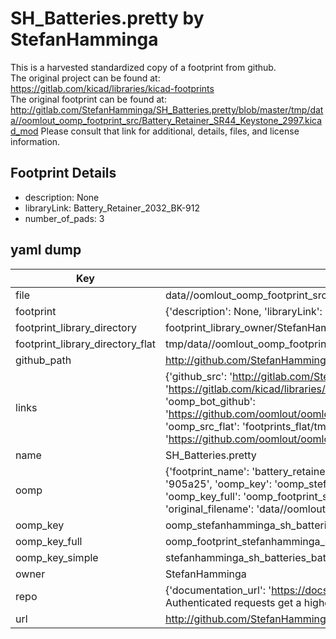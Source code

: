# SH_Batteries.pretty by StefanHamminga  
This is a harvested standardized copy of a footprint from github.  
The original project can be found at:  
https://gitlab.com/kicad/libraries/kicad-footprints  
The original footprint can be found at:
http://gitlab.com/StefanHamminga/SH_Batteries.pretty/blob/master/tmp/data//oomlout_oomp_footprint_src/Battery_Retainer_SR44_Keystone_2997.kicad_mod
Please consult that link for additional, details, files, and license information.  
## Footprint Details
* description: None  
* libraryLink: Battery_Retainer_2032_BK-912  
* number_of_pads: 3  
## yaml dump  
| Key | Value |  
| --- | --- |  
| file | data//oomlout_oomp_footprint_src/SH_Batteries.pretty/Battery_Retainer_2032_BK-912.kicad_mod |  
| footprint | {'description': None, 'libraryLink': 'Battery_Retainer_2032_BK-912', 'number_of_pads': 3} |  
| footprint_library_directory | footprint_library_owner/StefanHamminga_SH_Batteries.pretty |  
| footprint_library_directory_flat | tmp/data//oomlout_oomp_footprint_src/footprints_flat/stefanhamminga_sh_batteries_battery_retainer_2032_bk_912/working |  
| github_path | http://github.com/StefanHamminga/SH_Batteries.pretty/blob/master/tmp/data//oomlout_oomp_footprint_src/Battery_Retainer_2032_BK-912.kicad_mod |  
| links | {'github_src': 'http://gitlab.com/StefanHamminga/SH_Batteries.pretty/blob/master/tmp/data//oomlout_oomp_footprint_src/Battery_Retainer_SR44_Keystone_2997.kicad_mod', 'github_src_repo': 'https://gitlab.com/kicad/libraries/kicad-footprints', 'oomp_bot': 'tmp/data//oomlout_oomp_footprint_src/footprints/stefanhamminga_sh_batteries_battery_retainer_2032_bk_912/working', 'oomp_bot_github': 'https://github.com/oomlout/oomlout_oomp_footprint_bot/tree/main/tmp/data//oomlout_oomp_footprint_src/footprints/stefanhamminga_sh_batteries_battery_retainer_2032_bk_912/working', 'oomp_src_flat': 'footprints_flat/tmp/data//oomlout_oomp_footprint_src/footprints_flat/stefanhamminga_sh_batteries_battery_retainer_2032_bk_912/working', 'oomp_src_flat_github': 'https://github.com/oomlout/oomlout_oomp_footprint_src/tree/main/tmp/data//oomlout_oomp_footprint_src/footprints_flat/stefanhamminga_sh_batteries_battery_retainer_2032_bk_912/working'} |  
| name | SH_Batteries.pretty |  
| oomp | {'footprint_name': 'battery_retainer_2032_bk_912', 'library_name': 'sh_batteries', 'md5': '905a2565cb38c87905a7dce11fe753e8', 'md5_10': '905a2565cb', 'md5_5': '905a2', 'md5_6': '905a25', 'oomp_key': 'oomp_stefanhamminga_sh_batteries_battery_retainer_2032_bk_912', 'oomp_key_extra': 'oomp_footprint_stefanhamminga_sh_batteries_battery_retainer_2032_bk_912', 'oomp_key_full': 'oomp_footprint_stefanhamminga_sh_batteries_battery_retainer_2032_bk_912_905a25', 'oomp_key_simple': 'stefanhamminga_sh_batteries_battery_retainer_2032_bk_912', 'original_filename': 'data//oomlout_oomp_footprint_src/SH_Batteries.pretty/Battery_Retainer_2032_BK-912.kicad_mod', 'owner_name': 'stefanhamminga'} |  
| oomp_key | oomp_stefanhamminga_sh_batteries_battery_retainer_2032_bk_912 |  
| oomp_key_full | oomp_footprint_stefanhamminga_sh_batteries_battery_retainer_2032_bk_912 |  
| oomp_key_simple | stefanhamminga_sh_batteries_battery_retainer_2032_bk_912 |  
| owner | StefanHamminga |  
| repo | {'documentation_url': 'https://docs.github.com/rest/overview/resources-in-the-rest-api#rate-limiting', 'message': "API rate limit exceeded for 84.66.142.224. (But here's the good news: Authenticated requests get a higher rate limit. Check out the documentation for more details.)"} |  
| url | http://github.com/StefanHamminga/SH_Batteries.pretty |  

